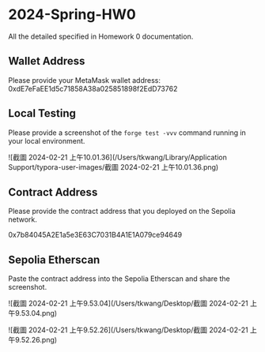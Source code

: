 # 2024-Spring-HW0

All the detailed specified in Homework 0 documentation.

## Wallet Address
Please provide your MetaMask wallet address: 0xdE7eFaEE1d5c71858A38a025851898f2EdD73762

## Local Testing
Please provide a screenshot of the `forge test -vvv` command running in your local environment.

![截圖 2024-02-21 上午10.01.36](/Users/tkwang/Library/Application Support/typora-user-images/截圖 2024-02-21 上午10.01.36.png)

## Contract Address
Please provide the contract address that you deployed on the Sepolia network.

0x7b84045A2E1a5e3E63C7031B4A1E1A079ce94649

## Sepolia Etherscan
Paste the contract address into the Sepolia Etherscan and share the screenshot.

![截圖 2024-02-21 上午9.53.04](/Users/tkwang/Desktop/截圖 2024-02-21 上午9.53.04.png)

![截圖 2024-02-21 上午9.52.26](/Users/tkwang/Desktop/截圖 2024-02-21 上午9.52.26.png)